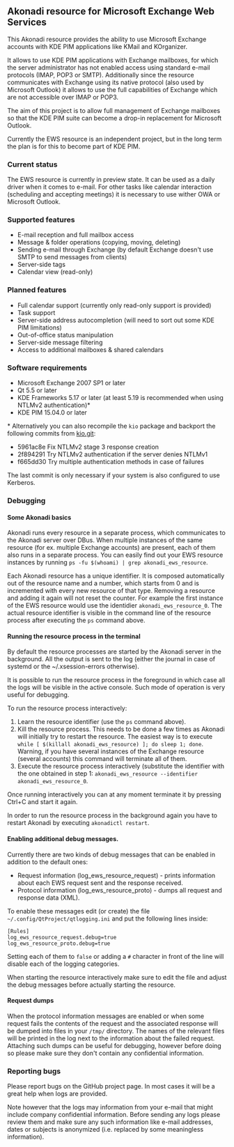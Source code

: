 ## Akonadi resource for Microsoft Exchange Web Services

This Akonadi resource provides the ability to use Microsoft Exchange accounts
with KDE PIM applications like KMail and KOrganizer.

It allows to use KDE PIM applications with Exchange mailboxes, for which the
server administrator has not enabled access using standard e-mail protocols
(IMAP, POP3 or SMTP). Additionally since the resource communicates with Exchange
using its native protocol (also used by Microsoft Outlook) it allows to use the
full capabilities of Exchange which are not accessible over IMAP or POP3.

The aim of this project is to allow full management of Exchange mailboxes so
that the KDE PIM suite can become a drop-in replacement for Microsoft Outlook.

Currently the EWS resource is an independent project, but in the long term the
plan is for this to become part of KDE PIM.

### Current status

The EWS resource is currently in preview state. It can be used as a daily driver
when it comes to e-mail. For other tasks like calendar interaction (scheduling
and accepting meetings) it is necessary to use wither OWA or Microsoft Outlook.

### Supported features

* E-mail reception and full mailbox access
* Message & folder operations (copying, moving, deleting)
* Sending e-mail through Exchange (by default Exchange doesn't use SMTP to send
  messages from clients)
* Server-side tags
* Calendar view (read-only)

### Planned features

* Full calendar support (currently only read-only support is provided)
* Task support
* Server-side address autocompletion (will need to sort out some KDE PIM
  limitations)
* Out-of-office status manipulation
* Server-side message filtering
* Access to additional mailboxes & shared calendars

### Software requirements

* Microsoft Exchange 2007 SP1 or later
* Qt 5.5 or later
* KDE Frameworks 5.17 or later (at least 5.19 is recommended when using NTLMv2
  authentication)*
* KDE PIM 15.04.0 or later

\* Alternatively you can also recompile the `kio` package and backport the
following commits from [kio.git](https://quickgit.kde.org/?p=kio.git):

* 5961ac8e Fix NTLMv2 stage 3 response creation
* 2f894291 Try NTLMv2 authentication if the server denies NTLMv1
* f665dd30 Try multiple authentication methods in case of failures

The last commit is only necessary if your system is also configured to use Kerberos.

### Debugging

#### Some Akonadi basics

Akonadi runs every resource in a separate process, which communicates to
the Akonadi server over DBus. When multiple instances of the same resource (for
ex. multiple Exchange accounts) are present, each of them also runs in a
separate process. You can easily find out your EWS resource instances by
running `ps -fu $(whoami) | grep akonadi_ews_resource`.

Each Akonadi resource has a unique identifier. It is composed automatically out
of the resource name and a number, which starts from 0 and is incremented with
every new resource of that type. Removing a resource and adding it again will
not reset the counter. For example the first instance of the EWS resource would
use the identidier `akonadi_ews_resource_0`. The actual resource identifier is
visible in the command line of the resource process after executing the `ps`
command above.

#### Running the resource process in the terminal

By default the resource processes are started by the Akonadi server in the
background. All the output is sent to the log (either the journal in case of
systemd or the ~/.xsession-errors otherwise).

It is possible to run the resource process in the foreground in which case all
the logs will be visible in the active console. Such mode of operation is very
useful for debugging.

To run the resource process interactively:

 1. Learn the resource identifier (use the `ps` command above).
 2. Kill the resource process. This needs to be done a few times as Akonadi will
    initially try to restart the resource. The easiest way is to execute
	`while [ $(killall akonadi_ews_resource) ]; do sleep 1; done`. Warning, if
    you have several instances of the Exchange resource (several accounts) this
    command will terminate all of them.
 3. Execute the resource process interactively (substitute the identifier with
    the one obtained in step 1:
    `akonadi_ews_resource --identifier akonadi_ews_resource_0`.

Once running interactively you can at any moment terminate it by pressing Ctrl+C
and start it again.

In order to run the resource process in the background again you have to restart
Akonadi by executing `akonadictl restart`.

#### Enabling additional debug messages.

Currently there are two kinds of debug messages that can be enabled in addition
to the default ones:

 - Request information (log_ews_resource_request) - prints information about each
   EWS request sent and the response received.
 - Protocol information (log_ews_resource_proto) - dumps all request and
   response data (XML).

To enable these messages edit (or create) the file
`~/.config/QtProject/qtlogging.ini` and put the following lines inside:

```
[Rules]
log_ews_resource_request.debug=true
log_ews_resource_proto.debug=true
```

Setting each of them to `false` or adding a `#` character in front of the line
will disable each of the logging categories.

When starting the resource interactively make sure to edit the file and adjust
the debug messages before actually starting the resource.

#### Request dumps

When the protocol information messages are enabled or when some request fails
the contents of the request and the associated response will be dumped into
files in your `/tmp/` directory. The names of the relevant files will be printed
in the log next to the information about the failed request. Attaching such
dumps can be useful for debugging, however before doing so please make sure they
don't contain any confidential information.

### Reporting bugs

Please report bugs on the GitHub project page. In most cases it will be a great
help when logs are provided.

Note however that the logs may information from your e-mail that might include
company confidential information. Before sending any logs please review them and
make sure any such information like e-mail addresses, dates or subjects is
anonymized (i.e. replaced by some meaningless information).
